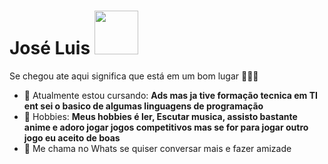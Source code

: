 # José Luis <img src=https://www.icegif.com/wp-content/uploads/2023/09/icegif-400.gif width="70px">

Se chegou ate aqui significa que está em um bom lugar 👨🏻‍💻 

- 🚀 Atualmente estou cursando: <strong> Ads mas ja tive formação tecnica em TI ent sei o basico de algumas linguagens de programação</strong> 
- 💬 Hobbies: <strong>Meus hobbies é ler, Escutar musica, assisto bastante anime e adoro jogar jogos competitivos mas se for para jogar outro jogo eu aceito de boas</strong>
- 📣 Me chama no Whats se quiser conversar mais e fazer amizade


